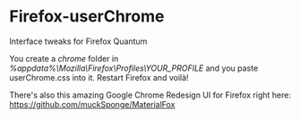 # Firefox-userChrome
Interface tweaks for Firefox Quantum

You create a *chrome* folder in *%appdata%\Mozilla\Firefox\Profiles\YOUR_PROFILE* and you paste userChrome.css into it. Restart Firefox and voilà!

There's also this amazing Google Chrome Redesign UI for Firefox right here: https://github.com/muckSponge/MaterialFox
